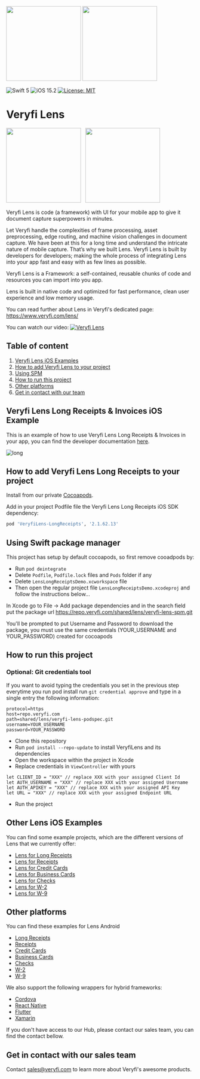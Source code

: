<img src="https://user-images.githubusercontent.com/30441118/212185646-f96d2e4c-daf4-4286-8f1b-c92058224b87.png#gh-dark-mode-only" width="200">
<img src="https://user-images.githubusercontent.com/30441118/212185644-ab61c399-0f0c-4d22-a361-0191632d63d2.png#gh-light-mode-only" width="200">

![Swift 5](https://img.shields.io/badge/Swift-5-orange.svg?style=flat)
![iOS 15.2](https://img.shields.io/badge/iOS-15.2-blue.svg?style=flat)
[![License: MIT](https://img.shields.io/badge/License-MIT-green.svg)](https://opensource.org/licenses/MIT)
# Veryfi Lens

<a href="https://apps.apple.com/co/app/veryfi-lens/id1498300628?l=en"><img src="https://upload.wikimedia.org/wikipedia/commons/thumb/3/3c/Download_on_the_App_Store_Badge.svg/2560px-Download_on_the_App_Store_Badge.svg.png" width="200"></a>&nbsp;&nbsp;
<a href="https://play.google.com/store/apps/details?id=com.veryfi.lensdemo"><img src="https://en.logodownload.org/wp-content/uploads/2019/06/get-it-on-google-play-badge-1.png" width="200"></a>

Veryfi Lens is code (a framework) with UI for your mobile app to give it document capture superpowers in minutes.

Let Veryfi handle the complexities of frame processing, asset preprocessing, edge routing, and machine vision challenges in document capture. We have been at this for a long time and understand the intricate nature of mobile capture. That’s why we built Lens. Veryfi Lens is built by developers for developers; making the whole process of integrating Lens into your app fast and easy with as few lines as possible.

Veryfi Lens is a Framework: a self-contained, reusable chunks of code and resources you can import into you app.

Lens is built in native code and optimized for fast performance, clean user experience and low memory usage.

You can read further about Lens in Veryfi's dedicated page: https://www.veryfi.com/lens/

You can watch our video:
[![Veryfi Lens](https://img.youtube.com/vi/P84RDJimEtA/maxresdefault.jpg)](http://www.youtube.com/watch?v=P84RDJimEtA "Veryfi Lens Integration in Swift")

## Table of content
1. [Veryfi Lens iOS Examples](#examples)
2. [How to add Veryfi Lens to your project](#cocoapods)
3. [Using SPM](#spm)
4. [How to run this project](#configuration)
5. [Other platforms](#other_platforms)
6. [Get in contact with our team](#contact)

## Veryfi Lens Long Receipts & Invoices iOS Example <a name="example"></a>
This is an example of how to use Veryfi Lens Long Receipts & Invoices in your app, you can find the developer documentation [here](https://app.veryfi.com/lens/docs/ios/).

![long](https://github.com/veryfi/veryfi-lens-long-receipts-ios-demo/assets/2013102/5b519980-d838-45a3-89e5-9bb1b9fac872)


## How to add Veryfi Lens Long Receipts to your project <a name="cocoapods"></a>

Install from our private [Cocoapods](https://hub.veryfi.com/api/settings/keys).

Add in your project Podfile file the Veryfi Lens Long Receipts iOS SDK dependency:
```ruby
pod 'VeryfiLens-LongReceipts', '2.1.62.13'
```

## Using Swift package manager <a name="spm"></a>
This project has setup by default cocoapods, so first remove cooadpods by:
- Run `pod deintegrate`
- Delete `Podfile`, `Podfile.lock` files and `Pods` folder if any
- Delete `LensLongReceiptsDemo.xcworkspace` file
- Then open the regular project file `LensLongReceiptsDemo.xcodeproj` and follow the instructions below...

In Xcode go to File -> Add package dependencies and in the search field put the package url
https://repo.veryfi.com/shared/lens/veryfi-lens-spm.git

You'll be prompted to put Username and Password to download the package, you must use the same credentials (YOUR_USERNAME and YOUR_PASSWORD) created for cocoapods

## How to run this project <a name="configuration"></a>
### Optional: Git credentials tool
If you want to avoid typing the credentials you set in the previous step everytime you run pod install run `git credential approve` and type in a single entry the following information:

```
protocol=https
host=repo.veryfi.com
path=shared/lens/veryfi-lens-podspec.git
username=YOUR_USERNAME
password=YOUR_PASSWORD

```

- Clone this repository
- Run `pod install --repo-update` to install VeryfiLens and its dependencies
- Open the workspace within the project in Xcode
- Replace credentials in `ViewController` with yours
```
let CLIENT_ID = "XXX" // replace XXX with your assigned Client Id
let AUTH_USERNAME = "XXX" // replace XXX with your assigned Username
let AUTH_APIKEY = "XXX" // replace XXX with your assigned API Key
let URL = "XXX" // replace XXX with your assigned Endpoint URL
```
- Run the project

## Other Lens iOS Examples <a name="examples"></a>
You can find some example projects, which are the different versions of Lens that we currently offer:
- [Lens for Long Receipts](https://github.com/veryfi/veryfi-lens-long-receipts-ios-demo)
- [Lens for Receipts](https://github.com/veryfi/veryfi-lens-receipts-ios-demo)
- [Lens for Credit Cards](https://github.com/veryfi/veryfi-lens-credit-cards-ios-demo)
- [Lens for Business Cards](https://github.com/veryfi/veryfi-lens-business-cards-ios-demo)
- [Lens for Checks](https://github.com/veryfi/veryfi-lens-checks-ios-demo)
- [Lens for W-2](https://github.com/veryfi/veryfi-lens-w2-ios-demo)
- [Lens for W-9](https://github.com/veryfi/veryfi-lens-w9-ios-demo)

## Other platforms <a name="other_platforms"></a>
You can find these examples for Lens Android 
- [Long Receipts](https://github.com/veryfi/veryfi-lens-long-receipts-android-demo)
- [Receipts](https://github.com/veryfi/veryfi-lens-receipts-android-demo)
- [Credit Cards](https://github.com/veryfi/veryfi-lens-credit-cards-android-demo)
- [Business Cards](https://github.com/veryfi/veryfi-lens-business-cards-android-demo)
- [Checks](https://github.com/veryfi/veryfi-lens-checks-android-demo)
- [W-2](https://github.com/veryfi/veryfi-lens-w2-android-demo)
- [W-9](https://github.com/veryfi/veryfi-lens-w9-android-demo)

We also support the following wrappers for hybrid frameworks:
- [Cordova](https://hub.veryfi.com/lens/docs/cordova/)
- [React Native](https://hub.veryfi.com/lens/docs/react-native/)
- [Flutter](https://hub.veryfi.com/lens/docs/flutter/)
- [Xamarin](https://hub.veryfi.com/lens/docs/xamarin/)

If you don't have access to our Hub, please contact our sales team, you can find the contact bellow.

## Get in contact with our sales team <a name="contact"></a>
Contact sales@veryfi.com to learn more about Veryfi's awesome products.
